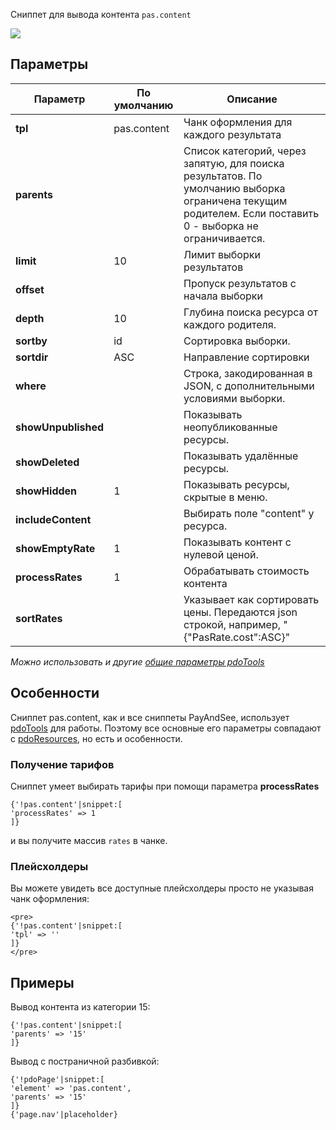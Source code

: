 Сниппет для вывода контента `pas.content`

[![](https://file.modx.pro/files/a/8/c/a8cc2deec25e633e863ed7794541efbbs.jpg)](https://file.modx.pro/files/a/8/c/a8cc2deec25e633e863ed7794541efbb.png)

## Параметры

Параметр            | По умолчанию  | Описание
--------------------|---------------|---------------------------------------------
**tpl**             |pas.content    | Чанк оформления для каждого результата
**parents**         |     | Список категорий, через запятую, для поиска результатов. По умолчанию выборка ограничена текущим родителем. Если поставить 0 - выборка не ограничивается.
**limit**           | 10  | Лимит выборки результатов
**offset**          |     | Пропуск результатов с начала выборки
**depth**           | 10  | Глубина поиска ресурса от каждого родителя.
**sortby**          | id  | Сортировка выборки.
**sortdir**         | ASC | Направление сортировки
**where**           |     | Строка, закодированная в JSON, с дополнительными условиями выборки.
**showUnpublished** |     | Показывать неопубликованные ресурсы.
**showDeleted**     |     | Показывать удалённые ресурсы.
**showHidden**      | 1   | Показывать ресурсы, скрытые в меню.
**includeContent**  |     | Выбирать поле "content" у ресурса.
**showEmptyRate**   | 1   | Показывать контент с нулевой ценой.
**processRates**   | 1   | Обрабатывать стоимость контента
**sortRates**   |     | Указывает как сортировать цены. Передаются json строкой, например, "{"PasRate.cost":ASC}"

*Можно использовать и другие [общие параметры pdoTools][0104]*

## Особенности
Сниппет pas.content, как и все сниппеты PayAndSee, использует [pdoTools][0101] для работы.
Поэтому все основные его параметры совпадают с [pdoResources][010101], но есть и особенности.

### Получение тарифов
Сниппет умеет выбирать тарифы при помощи параметра **processRates**
```
{'!pas.content'|snippet:[
'processRates' => 1
]}
```
и вы получите массив `rates` в чанке.

### Плейсхолдеры
Вы можете увидеть все доступные плейсхолдеры просто не указывая чанк оформления:
```
<pre>
{'!pas.content'|snippet:[
'tpl' => ''
]}
</pre>
```

## Примеры
Вывод контента из категории 15:
```
{'!pas.content'|snippet:[
'parents' => '15'
]}
```

Вывод с постраничной разбивкой:
```
{'!pdoPage'|snippet:[
'element' => 'pas.content',
'parents' => '15'
]}
{'page.nav'|placeholder}
```


[0104]: /ru/01_Компоненты/01_pdoTools/04_Общие_параметры.md
[0101]: /ru/01_Компоненты/01_pdoTools/
[010101]: /ru/01_Компоненты/01_pdoTools/01_Сниппеты/01_pdoResources.md